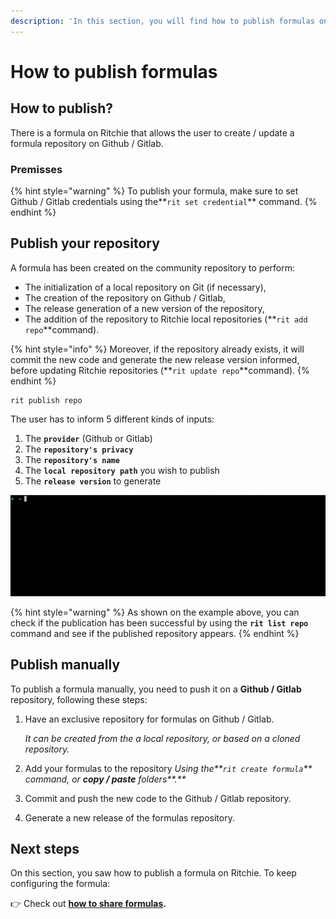 ```yaml
---
description: 'In this section, you will find how to publish formulas on Ritchie.'
---
```


# How to publish formulas

## How to publish?

There is a formula on Ritchie that allows the user to create / update a formula repository on Github / Gitlab.

### Premisses

{% hint style="warning" %}
To publish your formula, make sure to set Github / Gitlab credentials using the**`rit set credential`** command.
{% endhint %}

## Publish your repository

A formula has been created on the community repository to perform:

* The initialization of a local repository on Git \(if necessary\),
* The creation of the repository on Github / Gitlab,
* The release generation of a new version of the repository,
* The addition of the repository to Ritchie local repositories \(**`rit add repo`**command\). 

{% hint style="info" %}
Moreover, if the repository already exists, it will commit the new code and generate the new release version informed, before updating Ritchie repositories \(**`rit update repo`**command\).
{% endhint %}

```text
rit publish repo
```

The user has to inform 5 different kinds of inputs:

1. The **`provider`** \(Github or Gitlab\)
2. The **`repository's privacy`**
3. The **`repository's name`**
4. The **`local repository path`** you wish to publish
5. The **`release version`** to generate

![rit publish repo command](../../.gitbook/assets/rit-publish-repo.gif)

{% hint style="warning" %}
As shown on the example above, you can check if the publication has been successful by using the **`rit list repo`** command and see if the published repository appears.
{% endhint %}

## Publish manually

To publish a formula manually, you need to push it on a **Github / Gitlab** repository, following these steps:

1. Have an exclusive repository for formulas on Github / Gitlab.

   _It can be created from the a local repository, or based on a cloned repository._  

2. Add your formulas to the repository  _Using the**`rit create formula`** command, or **copy / paste** folders**.**_ 
3. Commit and push the new code to the Github / Gitlab repository. 
4. Generate a new release of the formulas repository.

## Next steps 

On this section, you saw how to publish a formula on Ritchie. To keep configuring the formula: 

👉 Check out [**how to share formulas**](how-to-share-formulas.md)**.** 

